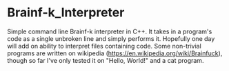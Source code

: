 # Brainf-k_Interpreter

Simple command line Brainf-k interpreter in C++. It takes in a program's code as a single unbroken line and simply performs it. 
Hopefully one day will add on ability to interpret files containing code. Some non-trivial programs are written on wikipedia (https://en.wikipedia.org/wiki/Brainfuck), though so far I've only tested it on "Hello, World!" and a cat program. 

